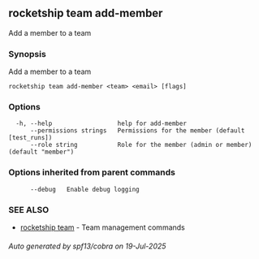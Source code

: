 ## rocketship team add-member

Add a member to a team

### Synopsis

Add a member to a team

```
rocketship team add-member <team> <email> [flags]
```

### Options

```
  -h, --help                  help for add-member
      --permissions strings   Permissions for the member (default [test_runs])
      --role string           Role for the member (admin or member) (default "member")
```

### Options inherited from parent commands

```
      --debug   Enable debug logging
```

### SEE ALSO

* [rocketship team](rocketship_team.md)	 - Team management commands

###### Auto generated by spf13/cobra on 19-Jul-2025
